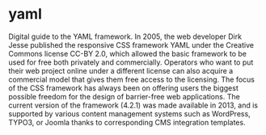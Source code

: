 # yaml
Digital guide to the YAML framework.
In 2005, the web developer Dirk Jesse published the responsive CSS framework YAML under the Creative Commons license CC-BY 2.0, which allowed the basic framework to be used for free both privately and commercially. Operators who want to put their web project online under a different license can also acquire a commercial model that gives them free access to the licensing. The focus of the CSS framework has always been on offering users the biggest possible freedom for the design of barrier-free web applications. The current version of the framework (4.2.1) was made available in 2013, and is supported by various content management systems such as WordPress, TYPO3, or Joomla thanks to corresponding CMS integration templates.
